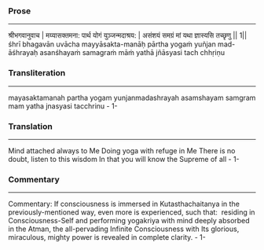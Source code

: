 ### Prose 
 --- 
श्रीभगवानुवाच |
मय्यासक्तमना: पार्थ योगं युञ्जन्मदाश्रय: |
असंशयं समग्रं मां यथा ज्ञास्यसि तच्छृणु || 1||
śhrī bhagavān uvācha
mayyāsakta-manāḥ pārtha yogaṁ yuñjan mad-āśhrayaḥ
asanśhayaṁ samagraṁ māṁ yathā jñāsyasi tach chhṛiṇu

### Transliteration 
 --- 
mayasaktamanah partha yogam yunjanmadashrayah asamshayam samgram mam yatha jnasyasi tacchrinu - 1-

### Translation 
 --- 
Mind attached always to Me Doing yoga with refuge in Me There is no doubt, listen to this wisdom In that you will know the Supreme of all - 1-

### Commentary 
 --- 
Commentary: If consciousness is immersed in Kutasthachaitanya in the previously-mentioned way, even more is experienced, such that:  residing in Consciousness-Self and performing yogakriya with mind deeply absorbed in the Atman, the all-pervading Infinite Consciousness with Its glorious, miraculous, mighty power is revealed in complete clarity. - 1-